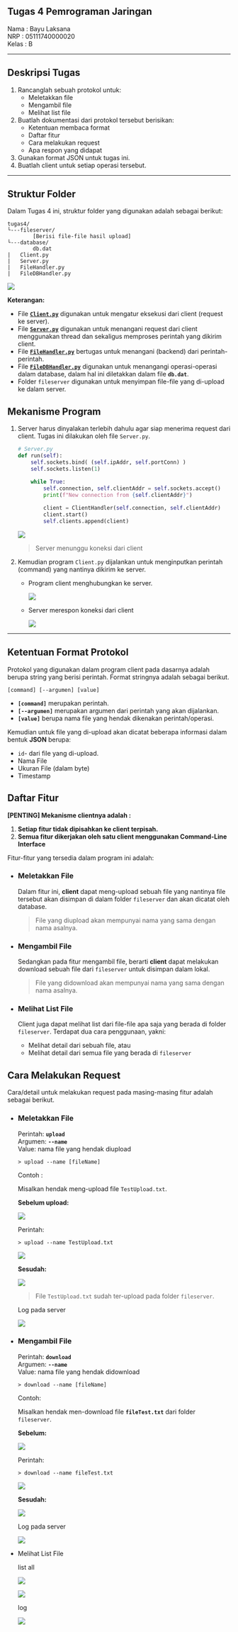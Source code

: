 ## Tugas 4 Pemrograman Jaringan

Nama  : Bayu Laksana<br>
NRP   : 05111740000020<br>
Kelas : B

----

## Deskripsi Tugas

1. Rancanglah sebuah protokol untuk:
    + Meletakkan file
    + Mengambil file
    + Melihat list file
2. Buatlah dokumentasi dari protokol tersebut berisikan:
    + Ketentuan membaca format
    + Daftar fitur
    + Cara melakukan request
    + Apa respon yang didapat
3. Gunakan format JSON untuk tugas ini.
4. Buatlah client untuk setiap operasi tersebut.

----

## Struktur Folder

Dalam Tugas 4 ini, struktur folder yang digunakan adalah sebagai berikut:
```
tugas4/
└---fileserver/
        [Berisi file-file hasil upload]
└---database/
        db.dat
|   Client.py
|   Server.py
|   FileHandler.py
|   FileDBHandler.py
```

![](img/folder_structure.png)

**Keterangan:**

- File [**`Client.py`**](Client.py) digunakan untuk mengatur eksekusi dari client (request ke server).
- File [**`Server.py`**](Server.py) digunakan untuk menangani request dari client menggunakan thread dan sekaligus memproses perintah yang dikirim client.
- File [**`FileHandler.py`**](FileHandler.py) bertugas untuk menangani (backend) dari perintah-perintah.
- File [**`FileDBHandler.py`**](FileDBHandler.py) digunakan untuk menangangi operasi-operasi dalam database, dalam hal ini diletakkan dalam file **`db.dat`**.
- Folder `fileserver` digunakan untuk menyimpan file-file yang di-upload ke dalam server.

## Mekanisme Program

1. Server harus dinyalakan terlebih dahulu agar siap menerima request dari client. Tugas ini dilakukan oleh file `Server.py`.
    ```py
    # Server.py
    def run(self):
        self.sockets.bind( (self.ipAddr, self.portConn) )
        self.sockets.listen(1)

        while True:
            self.connection, self.clientAddr = self.sockets.accept()
            print(f"New connection from {self.clientAddr}")
            
            client = ClientHandler(self.connection, self.clientAddr)
            client.start()
            self.clients.append(client)
    ```

    ![](img/server1.png)
    > Server menunggu koneksi dari client

2. Kemudian program `Client.py` dijalankan untuk menginputkan perintah (command) yang nantinya dikirim ke server.

    - Program client menghubungkan ke server.
        
        ![](img/client1.png)

    - Server merespon koneksi dari client

        ![](img/server2.png)

----

## Ketentuan Format Protokol

Protokol yang digunakan dalam program client pada dasarnya adalah berupa string yang berisi perintah. Format stringnya adalah sebagai berikut.

```
[command] [--argumen] [value]
```

- **`[command]`** merupakan perintah.
- **`[--argumen]`** merupakan argumen dari perintah yang akan dijalankan.
- **`[value]`** berupa nama file yang hendak dikenakan perintah/operasi.

Kemudian untuk file yang di-upload akan dicatat beberapa informasi dalam bentuk **JSON** berupa:

- `id`- dari file yang di-upload.
- Nama File
- Ukuran File (dalam byte)
- Timestamp

## Daftar Fitur

**[PENTING] Mekanisme clientnya adalah :**
1. **Setiap fitur tidak dipisahkan ke client terpisah.**
2. **Semua fitur dikerjakan oleh satu client menggunakan Command-Line Interface**

Fitur-fitur yang tersedia dalam program ini adalah:

- ### Meletakkan File

    Dalam fitur ini, **client** dapat meng-upload sebuah file yang nantinya file tersebut akan disimpan di dalam folder `fileserver` dan akan dicatat oleh database.

    > File yang diupload akan mempunyai nama yang sama dengan nama asalnya.

- ### Mengambil File

    Sedangkan pada fitur mengambil file, berarti **client** dapat melakukan download sebuah file dari `fileserver` untuk disimpan dalam lokal.

    > File yang didownload akan mempunyai nama yang sama dengan nama asalnya.


- ### Melihat List File

    Client juga dapat melihat list dari file-file apa saja yang berada di folder `fileserver`. Terdapat dua cara penggunaan, yakni:

    - Melihat detail dari sebuah file, atau
    - Melihat detail dari semua file yang berada di `fileserver`

## Cara Melakukan Request

Cara/detail untuk melakukan request pada masing-masing fitur adalah sebagai berikut.

- ### Meletakkan File

    Perintah: **`upload`**<br>
    Argumen: **`--name`**<br>
    Value: nama file yang hendak diupload
    
    ```
    > upload --name [fileName]
    ```

    Contoh :

    Misalkan hendak meng-upload file `TestUpload.txt`.
    
    **Sebelum upload:**

    ![](img/upload1.png)

    Perintah:

    ```
    > upload --name TestUpload.txt
    ```

    ![](img/upload2.png)

    **Sesudah:**

    ![](img/upload3.png)

    > File `TestUpload.txt` sudah ter-upload pada folder `fileserver`.

    Log pada server

    ![](img/server3.png)

- ### Mengambil File

    Perintah: **`download`**<br>
    Argumen: **`--name`**<br>
    Value: nama file yang hendak didownload

    ```
    > download --name [fileName]
    ```

    Contoh:

    Misalkan hendak men-download file **`fileTest.txt`** dari folder `fileserver`.

    **Sebelum:**

    ![](img/download1.png)

    Perintah:

    ```
    > download --name fileTest.txt
    ```

    ![](img/download2.png)

    **Sesudah:**

    ![](img/download3.png)

    Log pada server

    ![](img/server4.png)

- Melihat List File

    list all

    ![](img/listAll.png)

    ![](img/listName.png)

    log

    ![](img/server5.png)
